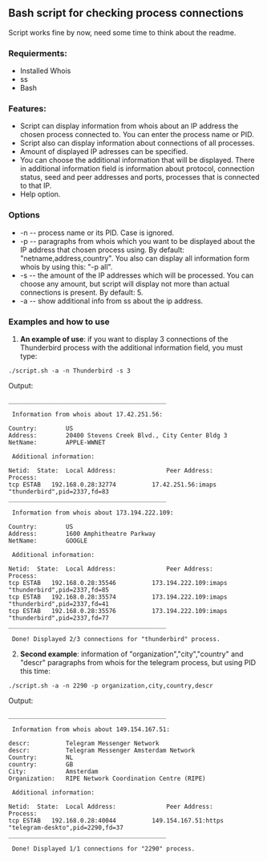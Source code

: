 ## Bash script for checking process connections
Script works fine by now, need some time to think about the readme.
### Requierments: 
* Installed Whois
* ss
* Bash

### Features:
* Script can display information from whois about an IP address the chosen process connected to. You can enter the process name or PID.
* Script also can display information about connections of all processes.
* Amount of displayed IP adresses can be specified. 
* You can choose the additional information that will be displayed. There in additional information field is information about protocol, connection status, seed and peer addresses and ports, processes that is connected to that IP.
* Help option.

### Options
* -n -- process name or its PID. Case is ignored. 
* -p -- paragraphs from whois which you want to be displayed about the IP address that chosen process using. By default: "netname,address,country". You also can display all information form whois by using this: "-p all".
* -s -- the amount of the IP addresses which will be processed. You can choose any amount, but script will display not more than actual connections is present. By default: 5.
* -a -- show additional info from ss about the ip address.

### Examples and how to use

1. <b> An example of use</b>: if you want to display 3 connections of the Thunderbird process with the additional information field, you must type: 
```
./script.sh -a -n Thunderbird -s 3
```
Output: 

```
____________________________________________

 Information from whois about 17.42.251.56:

Country:        US
Address:        20400 Stevens Creek Blvd., City Center Bldg 3
NetName:        APPLE-WWNET

 Additional information:

Netid:	State:	Local Address:				Peer Address:				Process:
tcp	ESTAB	192.168.0.28:32774			17.42.251.56:imaps			"thunderbird",pid=2337,fd=83
____________________________________________

 Information from whois about 173.194.222.109:

Country:        US
Address:        1600 Amphitheatre Parkway
NetName:        GOOGLE

 Additional information:

Netid:	State:	Local Address:				Peer Address:				Process:
tcp	ESTAB	192.168.0.28:35546			173.194.222.109:imaps			"thunderbird",pid=2337,fd=85
tcp	ESTAB	192.168.0.28:35574			173.194.222.109:imaps			"thunderbird",pid=2337,fd=41
tcp	ESTAB	192.168.0.28:35576			173.194.222.109:imaps			"thunderbird",pid=2337,fd=77
____________________________________________

 Done! Displayed 2/3 connections for "thunderbird" process. 
```
2. <b> Second example</b>: information of "organization","city","country" and "descr" paragraphs from whois for the telegram process, but using PID this time:
```
./script.sh -a -n 2290 -p organization,city,country,descr
```
Output:
```
____________________________________________

 Information from whois about 149.154.167.51:

descr:          Telegram Messenger Network
descr:          Telegram Messenger Amsterdam Network
Country:        NL
country:        GB
City:           Amsterdam
Organization:   RIPE Network Coordination Centre (RIPE)

 Additional information:

Netid:	State:	Local Address:				Peer Address:				Process:
tcp	ESTAB	192.168.0.28:40044			149.154.167.51:https			"telegram-deskto",pid=2290,fd=37
____________________________________________

 Done! Displayed 1/1 connections for "2290" process. 
```
